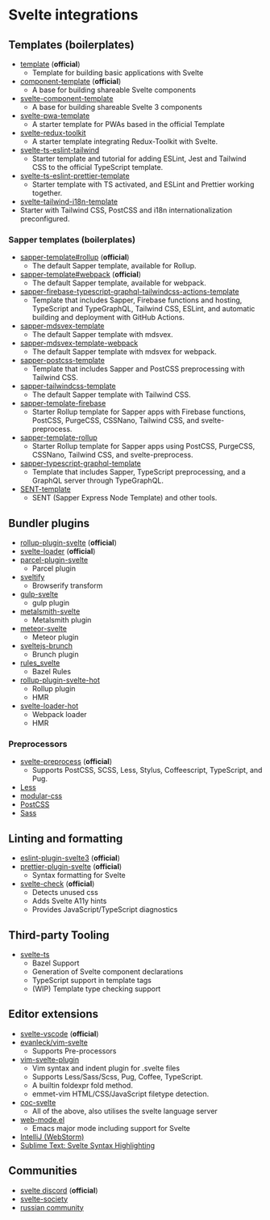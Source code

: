 # Svelte integrations

## Templates (boilerplates)

- [template](https://github.com/sveltejs/template) (**official**)
  - Template for building basic applications with Svelte
- [component-template](https://github.com/sveltejs/component-template) (**official**)
  - A base for building shareable Svelte components
- [svelte-component-template](https://github.com/YogliB/svelte-component-template)
  - A base for building shareable Svelte 3 components
- [svelte-pwa-template](https://github.com/tretapey/svelte-pwa)
  - A starter template for PWAs based in the official Template
- [svelte-redux-toolkit](https://github.com/Ghosts/svelte-redux-toolkit)
  - A starter template integrating Redux-Toolkit with Svelte.
- [svelte-ts-eslint-tailwind](https://github.com/toerndev/svelte-ts-eslint-tailwind)
  - Starter template and tutorial for adding ESLint, Jest and Tailwind CSS to the official TypeScript template.
- [svelte-ts-eslint-prettier-template](https://github.com/NicoCevallos/svelte-template)
  - Starter template with TS activated, and ESLint and Prettier working together.
 - [svelte-tailwind-i18n-template](https://github.com/Los-Crackitos/svelte-tailwind-i18n-template)
  - Starter with Tailwind CSS, PostCSS and i18n internationalization preconfigured.

### Sapper templates (boilerplates)

- [sapper-template#rollup](https://github.com/sveltejs/sapper-template/tree/rollup) (**official**)
  - The default Sapper template, available for Rollup.
- [sapper-template#webpack](https://github.com/sveltejs/sapper-template/tree/webpack) (**official**)
  - The default Sapper template, available for webpack.
- [sapper-firebase-typescript-graphql-tailwindcss-actions-template](https://github.com/babichjacob/sapper-firebase-typescript-graphql-tailwindcss-actions-template)
  - Template that includes Sapper, Firebase functions and hosting, TypeScript and TypeGraphQL, Tailwind CSS, ESLint, and automatic building and deployment with GitHub Actions.
- [sapper-mdsvex-template](https://github.com/pngwn/sapper-mdsvex-template)
  - The default Sapper template with mdsvex.
- [sapper-mdsvex-template-webpack](https://github.com/shiryel/sapper-mdsvex-template-webpack)
  - The default Sapper template with mdsvex for webpack.
- [sapper-postcss-template](https://github.com/babichjacob/sapper-postcss-template)
  - Template that includes Sapper and PostCSS preprocessing with Tailwind CSS.
- [sapper-tailwindcss-template](https://github.com/sarioglu/sapper-tailwindcss-template)
  - The default Sapper template with Tailwind CSS.
- [sapper-template-firebase](https://github.com/nhristov/sapper-template-firebase)
  - Starter Rollup template for Sapper apps with Firebase functions, PostCSS, PurgeCSS, CSSNano, Tailwind CSS, and svelte-preprocess.
- [sapper-template-rollup](https://github.com/nhristov/sapper-template-rollup)
  - Starter Rollup template for Sapper apps using PostCSS, PurgeCSS, CSSNano, Tailwind CSS, and svelte-preprocess.
- [sapper-typescript-graphql-template](https://github.com/babichjacob/sapper-typescript-graphql-template)
  - Template that includes Sapper, TypeScript preprocessing, and a GraphQL server through TypeGraphQL.
- [SENT-template](https://github.com/Zimtir/SENT-template)
  - SENT (Sapper Express Node Template) and other tools.

## Bundler plugins

- [rollup-plugin-svelte](https://github.com/sveltejs/rollup-plugin-svelte) (**official**)
- [svelte-loader](https://github.com/sveltejs/svelte-loader) (**official**)
- [parcel-plugin-svelte](https://github.com/DeMoorJasper/parcel-plugin-svelte)
  - Parcel plugin
- [sveltify](https://github.com/tehshrike/sveltify)
  - Browserify transform
- [gulp-svelte](https://github.com/shinnn/gulp-svelte)
  - gulp plugin
- [metalsmith-svelte](https://github.com/shinnn/metalsmith-svelte)
  - Metalsmith plugin
- [meteor-svelte](https://github.com/meteor-svelte/meteor-svelte)
  - Meteor plugin
- [sveltejs-brunch](https://github.com/StarpTech/sveltejs-brunch)
  - Brunch plugin
- [rules_svelte](https://github.com/thelgevold/rules_svelte)
  - Bazel Rules
- [rollup-plugin-svelte-hot](https://github.com/rixo/rollup-plugin-svelte-hot)
  - Rollup plugin
  - HMR
- [svelte-loader-hot](https://github.com/rixo/svelte-loader-hot)
  - Webpack loader
  - HMR

### Preprocessors

- [svelte-preprocess](https://github.com/sveltejs/svelte-preprocess) (**official**)
  - Supports PostCSS, SCSS, Less, Stylus, Coffeescript, TypeScript, and Pug.
- [Less](https://github.com/ls-age/svelte-preprocess-less)
- [modular-css](https://github.com/tivac/modular-css/tree/master/packages/svelte)
- [PostCSS](https://github.com/TehShrike/svelte-preprocess-postcss)
- [Sass](https://github.com/ls-age/svelte-preprocess-sass)

## Linting and formatting

- [eslint-plugin-svelte3](https://github.com/sveltejs/eslint-plugin-svelte3) (**official**)
- [prettier-plugin-svelte](https://github.com/sveltejs/prettier-plugin-svelte) (**official**)
  - Syntax formatting for Svelte
- [svelte-check](https://www.npmjs.com/package/svelte-check) (**official**)
  - Detects unused css
  - Adds Svelte A11y hints
  - Provides JavaScript/TypeScript diagnostics

## Third-party Tooling

- [svelte-ts](https://github.com/avantci/svelte-ts)
  - Bazel Support
  - Generation of Svelte component declarations
  - TypeScript support in template tags
  - (WIP) Template type checking support

## Editor extensions

- [svelte-vscode](https://marketplace.visualstudio.com/items?itemName=svelte.svelte-vscode) (**official**)
- [evanleck/vim-svelte](https://github.com/evanleck/vim-svelte)
  - Supports Pre-processors
- [vim-svelte-plugin](https://github.com/leafOfTree/vim-svelte-plugin)
  - Vim syntax and indent plugin for .svelte files
  - Supports Less/Sass/Scss, Pug, Coffee, TypeScript.
  - A builtin foldexpr fold method.
  - emmet-vim HTML/CSS/JavaScript filetype detection.
- [coc-svelte](https://github.com/coc-extensions/coc-svelte)
  - All of the above, also utilises the svelte language server
- [web-mode.el](https://github.com/fxbois/web-mode)
  - Emacs major mode including support for Svelte
- [IntelliJ (WebStorm)](https://plugins.jetbrains.com/plugin/12375-svelte)
- [Sublime Text: Svelte Syntax Highlighting](https://packagecontrol.io/packages/Svelte)

## Communities

- [svelte discord](https://svelte.dev/chat) (**official**)
- [svelte-society](https://github.com/svelte-society)
- [russian community](https://t.me/sveltejs)
